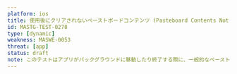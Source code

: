 ```yaml
---
platform: ios
title: 使用後にクリアされないペーストボードコンテンツ (Pasteboard Contents Not Cleared After Use)
id: MASTG-TEST-0278
type: [dynamic]
weakness: MASWE-0053
threat: [app]
status: draft
note: このテストはアプリがバックグラウンドに移動したり終了する際に、一般的なペーストボードのコンテンツをクリアするかどうかをチェックします。
---
```

